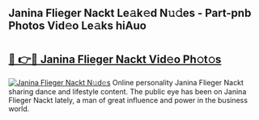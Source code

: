## Janina Flieger Nackt Le𝚊k𝚎d N𝚞𝚍es - Part-pnb Photos Vid𝚎o Le𝚊ks hiAuo

# <h2><a href="http://fb9cng.evod.top/?m=Janina+Flieger+Nackt">🔗 👉🔴 Janina Flieger Nackt Vid𝚎o Ph𝚘t𝚘s</a></h2>

[![Janina Flieger Nackt N𝚞d𝚎s](https://i.imgur.com/8V9OHl7.gif)](http://fb9cng.evod.top/?m=Janina+Flieger+Nackt)
Online personality Janina Flieger Nackt sharing dance and lifestyle content. The public eye has been on Janina Flieger Nackt lately, a man of great influence and power in the business world. 
